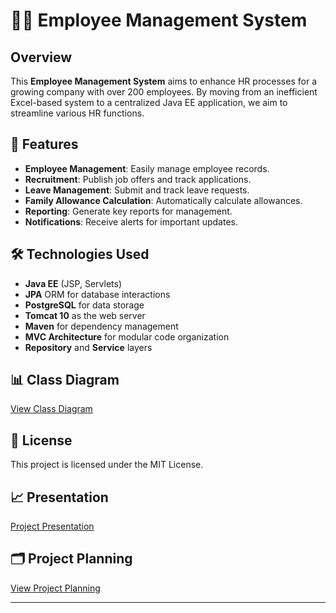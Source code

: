 # 👨‍💼 Employee Management System

## Overview
This **Employee Management System** aims to enhance HR processes for a growing company with over 200 employees. By moving from an inefficient Excel-based system to a centralized Java EE application, we aim to streamline various HR functions.

## 🚀 Features
- **Employee Management**: Easily manage employee records.
- **Recruitment**: Publish job offers and track applications.
- **Leave Management**: Submit and track leave requests.
- **Family Allowance Calculation**: Automatically calculate allowances.
- **Reporting**: Generate key reports for management.
- **Notifications**: Receive alerts for important updates.



## 🛠️ Technologies Used
- **Java EE** (JSP, Servlets)
- **JPA** ORM for database interactions
- **PostgreSQL** for data storage
- **Tomcat 10** as the web server
- **Maven** for dependency management
- **MVC Architecture** for modular code organization
- **Repository** and **Service** layers

## 📊 Class Diagram
[View Class Diagram](https://lucid.app/lucidchart/f53bccdc-e194-4cf1-9a8f-1827929e486e/edit?view_items=MYSfFlOmoGkX&invitationId=inv_7adfdd25-9c07-4819-a4b5-6866750f1ad6)

## 📜 License
This project is licensed under the MIT License.

## 📈 Presentation
[Project Presentation](https://www.canva.com/design/DAGSP4Ce82w/_UKGB7K__KWdkqt-t04pGA/edit)

## 🗂️ Project Planning
[View Project Planning](https://douaa123.atlassian.net/jira/software/c/projects/EMV/boards/10/backlog?epics=visible)

---

